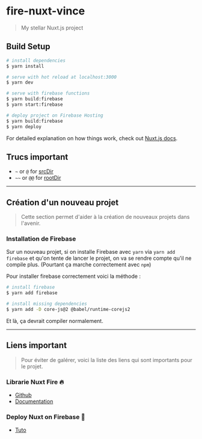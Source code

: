 # fire-nuxt-vince

> My stellar Nuxt.js project

## Build Setup

``` bash
# install dependencies
$ yarn install

# serve with hot reload at localhost:3000
$ yarn dev

# serve with firebase functions
$ yarn build:firebase
$ yarn start:firebase

# deploy project on Firebase Hosting
$ yarn build:firebase
$ yarn deploy

```

For detailed explanation on how things work, check out [Nuxt.js docs](https://nuxtjs.org).

## Trucs important

- `~` or `@` for [srcDir](https://nuxtjs.org/api/configuration-srcdir)
- `~~` or `@@` for [rootDir](https://nuxtjs.org/api/configuration-rootdir)

------

## Création d'un nouveau projet

> Cette section permet d'aider à la création de nouveaux projets dans l'avenir.

### Installation de Firebase

Sur un nouveau projet, si on installe Firebase avec `yarn` via `yarn add firebase` et qu'on tente de lancer le projet, on va se rendre compte qu'il ne compile plus. (Pourtant ça marche correctement avec `npm`)

Pour installer firebase correctement voici la méthode :

``` bash
# install firebase
$ yarn add firebase

# install missing dependencies
$ yarn add -D core-js@2 @babel/runtime-corejs2
```

Et là, ça devrait compiler normalement.

------

## Liens important

> Pour éviter de galérer, voici la liste des liens qui sont importants pour le projet.

### Librarie Nuxt Fire 🔥

- [Github](https://github.com/lupas/nuxt-fire)
- [Documentation](https://nuxtfire.netlify.com/)

### Deploy Nuxt on Firebase 🚀

- [Tuto](https://dev.to/kiritchoukc/deploy-nuxt-on-firebase-4ad8)
